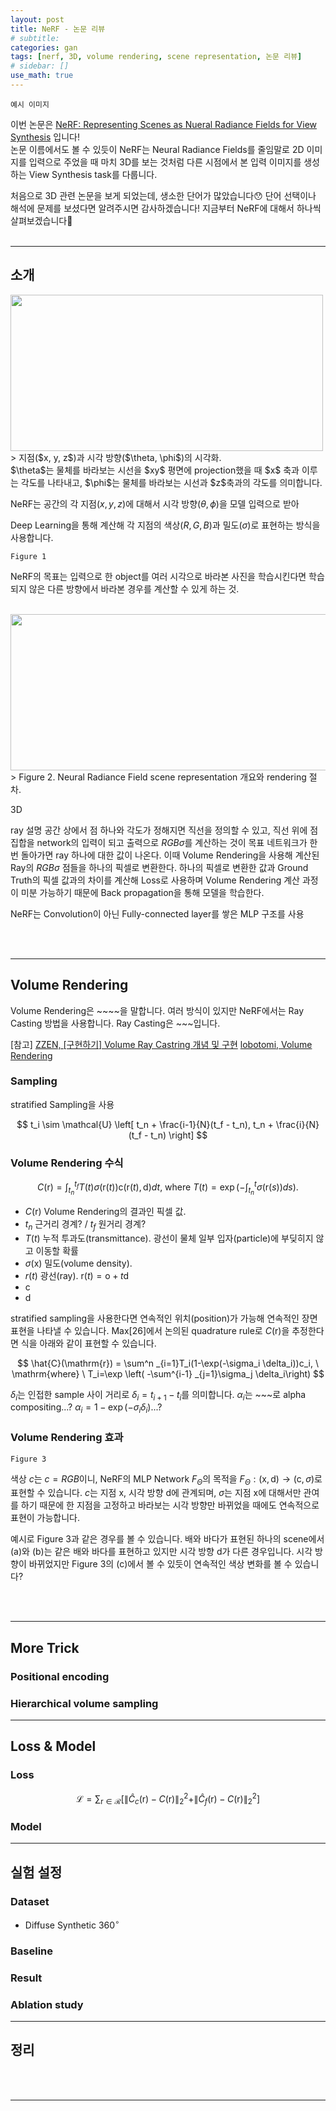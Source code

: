 ```yaml
---
layout: post
title: NeRF - 논문 리뷰
# subtitle:
categories: gan
tags: [nerf, 3D, volume rendering, scene representation, 논문 리뷰]
# sidebar: []
use_math: true
---
```


```
예시 이미지
```

이번 논문은 <a href="https://arxiv.org/abs/2003.08934" target="_blank">NeRF: Representing Scenes as Nueral Radiance Fields for View Synthesis</a> 입니다!<br>
논문 이름에서도 볼 수 있듯이 NeRF는 Neural Radiance Fields를 줄임말로 2D 이미지를 입력으로 주었을 때 마치 3D를 보는 것처럼 다른 시점에서 본 입력 이미지를 생성하는 View Synthesis task를 다룹니다.

처음으로 3D 관련 논문을 보게 되었는데, 생소한 단어가 많았습니다:hushed: 단어 선택이나 해석에 문제를 보셨다면 알려주시면 감사하겠습니다!
지금부터 NeRF에 대해서 하나씩 살펴보겠습니다:eyes:
<br><br>

---

## 소개

<div>
  <img src="https://github.com/solee328/solee328.github.io/assets/22787039/b882d6ff-de14-4e37-ae94-e45369f4d3e0" width="500" height="250">
</div>
> 지점($x, y, z$)과 시각 방향($\theta, \phi$)의 시각화.<br>
$\theta$는 물체를 바라보는 시선을 $xy$ 평면에 projection했을 때 $x$ 축과 이루는 각도를 나타내고, $\phi$는 물체를 바라보는 시선과 $z$축과의 각도를 의미합니다.

NeRF는 공간의 각 지점($x, y, z$)에 대해서 시각 방향($\theta, \phi$)을 모델 입력으로 받아


 Deep Learning을 통해 계산해 각 지점의 색상($R, G, B$)과 밀도($\sigma$)로 표현하는 방식을 사용합니다.


```
Figure 1
```
NeRF의 목표는 입력으로 한 object를 여러 시각으로 바라본 사진을 학습시킨다면 학습되지 않은 다른 방향에서 바라본 경우를 계산할 수 있게 하는 것.


<br>

<div>
  <img src="https://github.com/solee328/solee328.github.io/assets/22787039/d13e3235-6535-4f6c-9442-718f232953b8" width="800" height="250">
</div>
> Figure 2. Neural Radiance Field scene representation 개요와 rendering 절차.<br>

3D

ray 설명
공간 상에서 점 하나와 각도가 정해지면 직선을 정의할 수 있고, 직선 위에 점 집합을 network의 입력이 되고 출력으로 $RGB\sigma$를 계산하는 것이 목표
네트워크가 한번 돌아가면 ray 하나에 대한 값이 나온다.
이때 Volume Rendering을 사용해 계산된 Ray의 $RGB\sigma$ 점들을 하나의 픽셀로 변환한다. 하나의 픽셀로 변환한 값과 Ground Truth의 픽셀 값과의 차이를 계산해 Loss로 사용하며 Volume Rendering 계산 과정이 미분 가능하기 때문에 Back propagation을 통해 모델을 학습한다.

NeRF는 Convolution이 아닌 Fully-connected layer를 쌓은 MLP 구조를 사용


<br><br>

---

## Volume Rendering

Volume Rendering은 ~~~~을 말합니다. 여러 방식이 있지만 NeRF에서는 Ray Casting 방법을 사용합니다.
Ray Casting은 ~~~입니다.

[참고]
<a href="https://nuguziii.github.io/cg/CG-001/" target="_blank">ZZEN, [구현하기] Volume Ray Castring 개념 및 구현</a>
<a href="https://lobotomi.tistory.com/35" target="_blank">lobotomi, Volume Rendering</a>


### Sampling
stratified Sampling을 사용

$$
t_i \sim \mathcal{U} \left[ t_n + \frac{i-1}{N}(t_f - t_n), t_n + \frac{i}{N}(t_f - t_n) \right]
$$



### Volume Rendering 수식

$$
C(\mathrm{r}) = \int^{t_f} _{t_n}T(t)\sigma(\mathrm{r}(t))\mathrm{c}(\mathrm{r}(t), \mathrm{d})dt, \  \mathrm{where} \  T(t)=\exp(- \int^t _{t_n}\sigma(\mathrm{r}(s))ds).
$$

- $C(\mathrm{r})$ Volume Rendering의 결과인 픽셀 값.
- $t_n$ 근거리 경계? / $t_f$ 원거리 경계?
- $T(t)$ 누적 투과도(transmittance). 광선이 물체 일부 입자(particle)에 부딪히지 않고 이동할 확률
- $\sigma(\mathrm{x})$ 밀도(volume density).
- $r(t)$ 광선(ray). $\mathrm{r}(t) = \mathrm{o} + t\mathrm{d}$
- $\mathrm{c}$
- $\mathrm{d}$

stratified sampling을 사용한다면 연속적인 위치(position)가 가능해 연속적인 장면 표현을 나타낼 수 있습니다. Max[26]에서 논의된 quadrature rule로 $C(\mathrm{r})$을 추정한다면 식을 아래와 같이 표현할 수 있습니다.

$$
\hat{C}(\mathrm{r}) = \sum^n _{i=1}T_i(1-\exp(-\sigma_i \delta_i))c_i, \ \mathrm{where} \ T_i=\exp \left( -\sum^{i-1} _{j=1}\sigma_j \delta_i\right)
$$

$\delta_i$는 인접한 sample 사이 거리로 $\delta_i = t_{i+1} - t_i$를 의미합니다.
$\alpha_i$는 ~~~로 alpha compositing...? $\alpha_i = 1-\exp(-\sigma_i\delta_i)$...?



### Volume Rendering 효과

```
Figure 3
```

색상 $c$는 $c = RGB$이니, NeRF의 MLP Network $F _{\Theta}$의 목적을 $F _{\Theta} : (\mathrm{x}, \mathrm{d}) \rightarrow (\mathrm{c}, \sigma)$로 표현할 수 있습니다.
$c$는 지점 $\mathrm{x}$, 시각 방향 $\mathrm{d}$에 관계되며, $\sigma$는 지점 $\mathrm{x}$에 대해서만 관여를 하기 때문에 한 지점을 고정하고 바라보는 시각 방향만 바뀌었을 때에도 연속적으로 표현이 가능합니다.

예시로 Figure 3과 같은 경우를 볼 수 있습니다. 배와 바다가 표현된 하나의 scene에서 (a)와 (b)는 같은 배와 바다를 표현하고 있지만 시각 방향 $\mathrm{d}$가 다른 경우입니다.
시각 방향이 바뀌었지만 Figure 3의 (c)에서 볼 수 있듯이 연속적인 색상 변화를 볼 수 있습니다?


<br><br>

---

## More Trick


### Positional encoding

### Hierarchical volume sampling

---

## Loss & Model

### Loss

$$
\mathcal{L} = \sum _{\mathrm{r}\in \mathcal{R}}\left[ \|\hat{C} _c(\mathrm{r}) - C(\mathrm{r})\|^2_2 + \|\hat{C} _f(\mathrm{r}) - C(\mathrm{r})\|^2_2 \right]
$$

### Model

---





## 실험 설정

### Dataset

- Diffuse Synthetic 360$^{\circ}$

### Baseline


### Result


### Ablation study


---

## 정리

<br><br>

---
